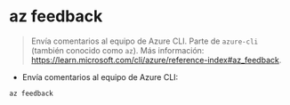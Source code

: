 # az feedback

> Envía comentarios al equipo de Azure CLI.
> Parte de `azure-cli` (también conocido como `az`).
> Más información: <https://learn.microsoft.com/cli/azure/reference-index#az_feedback>.

- Envía comentarios al equipo de Azure CLI:

`az feedback`
